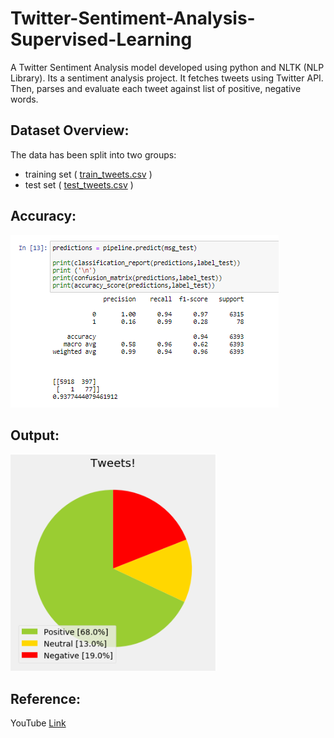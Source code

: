 # Twitter-Sentiment-Analysis-Supervised-Learning

A Twitter Sentiment Analysis model developed using python and NLTK (NLP Library). Its a sentiment analysis project. It fetches tweets using Twitter API. Then, parses and evaluate each tweet against list of positive, negative words.

## Dataset Overview:

The data has been split into two groups:
<ul>
  <li>training set ( <a href="https://github.com/shivam1808/Twitter-Sentiment-Analysis/blob/master/train_tweets.csv">train_tweets.csv</a> )</li>
  <li>test set ( <a href="https://github.com/shivam1808/Twitter-Sentiment-Analysis/blob/master/test_tweets.csv">test_tweets.csv</a> )</li>
</ul>

## Accuracy:
<img src='https://raw.githubusercontent.com/shivam1808/Twitter-Sentiment-Analysis/master/accuracy.PNG' border='0' alt='Prediction'/>

## Output:
<img src='https://raw.githubusercontent.com/shivam1808/Twitter-Sentiment-Analysis/master/tweets.PNG' border='0' alt='Prediction'/>

## Reference:
YouTube <a href="https://www.youtube.com/watch?v=ujId4ipkBio">Link</a>



